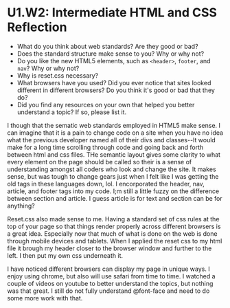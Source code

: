 # U1.W2: Intermediate HTML and CSS Reflection

* What do you think about web standards? Are they good or bad?
* Does the standard structure make sense to you? Why or why not?
* Do you like the new HTML5 elements, such as `<header>`, `footer`, and `nav`? Why or why not?
* Why is reset.css necessary? 
* What browsers have you used? Did you ever notice that sites looked different in different browsers? Do you think it's good or bad that they do?
* Did you find any resources on your own that helped you better understand a topic? If so, please list it.



I though that the sematic web standards employed in HTML5 make sense.  I can imagine that it is a pain to change code on a site when you have no idea what the previous developer named all of their divs and classes--It would make for a long time scrolling through code and going back and forth between html and css files.  THe semantic layout gives some clarity to what every element on the page should be called so their is a sense of understanding amongst all coders who look and change the site.  It makes sense, but was tough to change gears just when I felt like I was getting the old tags in these languages down, lol. I encorporated the header, nav, article, and footer tags into my code.  I;m still a little fuzzy on the difference between section and article.  I guess article is for text and section can be for anything?

Reset.css also made sense to me.  Having a standard set of css rules at the top of your page so that things render properly across different browsers is a great idea.  Especially now that much of what is done on the web is done through mobile devices and tablets.   When I applied the reset css to my html file it brough my header closer to the browser window and further to the left.  I then put my own css underneath it.

I have noticed different browsers can display my page in unique ways.  I enjoy using chrome, but also will use safari from time to time. I watched a couple of videos on youtube to better understand the topics, but nothing was that great.  I still do not fully understand @font-face and need to do some more work with that.